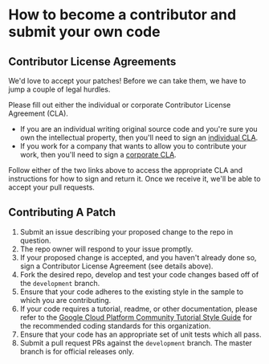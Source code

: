 # How to become a contributor and submit your own code

## Contributor License Agreements

We'd love to accept your patches! Before we can take them, we
have to jump a couple of legal hurdles.

Please fill out either the individual or corporate Contributor License Agreement
(CLA).

  * If you are an individual writing original source code and you're sure you
    own the intellectual property, then you'll need to sign an
    [individual CLA](https://developers.google.com/open-source/cla/individual).
  * If you work for a company that wants to allow you to contribute your work,
    then you'll need to sign a
    [corporate CLA](https://developers.google.com/open-source/cla/corporate).

Follow either of the two links above to access the appropriate CLA and
instructions for how to sign and return it. Once we receive it, we'll be able to
accept your pull requests.

## Contributing A Patch

1. Submit an issue describing your proposed change to the repo in question.
1. The repo owner will respond to your issue promptly.
1. If your proposed change is accepted, and you haven't already done so, sign a
   Contributor License Agreement (see details above).
1. Fork the desired repo, develop and test your code changes based off of the `development` branch.
1. Ensure that your code adheres to the existing style in the sample to which
   you are contributing.
1. If your code requires a tutorial, readme, or other documentation, please refer to the
   [Google Cloud Platform Community Tutorial Style Guide](https://cloud.google.com/community/tutorials/styleguide)
   for the recommended coding standards for this organization.
1. Ensure that your code has an appropriate set of unit tests which all pass.
1. Submit a pull request PRs against the `development` branch. The master branch is for official releases only.
